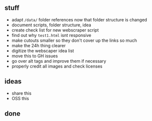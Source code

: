 ## stuff

* adapt `/data/` folder references now that folder structure is changed
* document scripts, folder structure, idea
* create check list for new webscraper script
* find out why `test1.html` isnt responsive
* make cutouts smaller so they don't cover up the links so much
* make the 24h thing clearer
* digitize the webscaper idea list
* move this to GH issues
* go over alt tags and improve them if necessary
* properly credit all images and check licenses

## ideas

* share this
* OSS this


## done